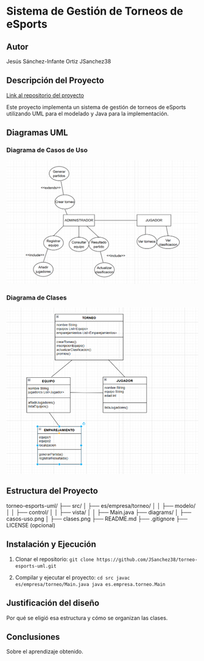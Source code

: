 # Sistema de Gestión de Torneos de eSports

## Autor
Jesús Sánchez-Infante Ortiz
JSanchez38

## Descripción del Proyecto
[Link al repositorio del proyecto](https://github.com/JSanchez38/torneo-esports-uml)

Este proyecto implementa un sistema de gestión de torneos de eSports utilizando UML para el modelado y Java para la implementación.

## Diagramas UML

### Diagrama de Casos de Uso
![Diagrama de casos de uso](diagrams/casos-uso.png)

### Diagrama de Clases
![Diagrama de clases](diagrams/clases.png)

## Estructura del Proyecto
torneo-esports-uml/ ├── src/
│ ├── es/empresa/torneo/
│ │ ├── modelo/
│ │ ├── control/
│ │ ├── vista/
│ │ ├── Main.java
├── diagrams/
│ ├── casos-uso.png
│ ├── clases.png
├── README.md
├── .gitignore
├── LICENSE (opcional)

## Instalación y Ejecución
1. Clonar el repositorio:
`git clone https://github.com/JSanchez38/torneo-esports-uml.git`

2. Compilar y ejecutar el proyecto:
`cd src javac es/empresa/torneo/Main.java java es.empresa.torneo.Main`

## Justificación del diseño
Por qué se eligió esa estructura y cómo se organizan las clases.
## Conclusiones
Sobre el aprendizaje obtenido.